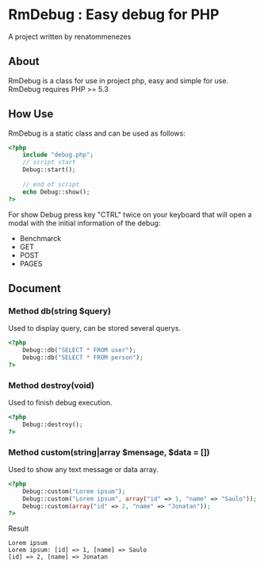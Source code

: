 
# RmDebug : Easy debug for PHP
A project written by renatommenezes

## About
RmDebug is a class for use in project php, easy and simple for use.
RmDebug requires PHP >= 5.3
## How Use
RmDebug is a static class and can be used as follows:

```php
<?php
	include "debug.php";
	// script start
	Debug::start();
	
	// end of script
	echo Debug::show();
?>
```
For show Debug press key "CTRL" twice on your keyboard  that will open a modal with the initial information of the debug:

- Benchmarck
- GET
- POST
- PAGES

## Document

### Method db(string $query)
Used to display query, can be stored several querys.
```php
<?php
	Debug::db("SELECT * FROM user");
	Debug::db("SELECT * FROM person");
?>
```
### Method destroy(void)

Used to finish debug execution.
```php
<?php
	Debug::destroy();
?>
```

### Method custom(string|array $mensage, $data = [])

Used to show any text message or data array.
```php
<?php
	Debug::custom("Lorem ipsum");
	Debug::custom("Lorem ipsum", array("id" => 1, "name" => "Saulo"));
	Debug::custom(array("id" => 2, "name" => "Jonatan"));
?>
```
Result

```text
Lorem ipsum
Lorem ipsum: [id] => 1, [name] => Saulo
[id] => 2, [name] => Jonatan
```
